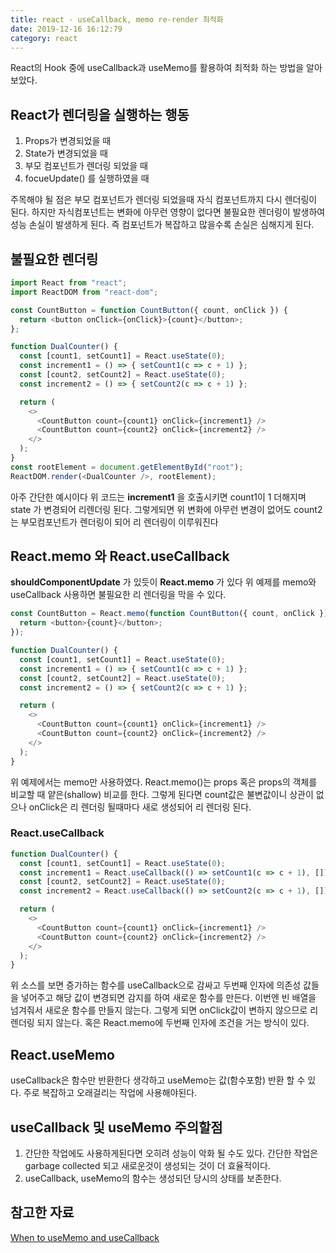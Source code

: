 ```yaml
---
title: react - useCallback, memo re-render 최적화
date: 2019-12-16 16:12:79
category: react
---
```


React의 Hook 중에 useCallback과 useMemo를 활용하여 최적화 하는 방법을 알아보았다.

## React가 렌더링을 실행하는 행동
1. Props가 변경되었을 때
2. State가 변경되었을 때
3. 부모 컴포넌트가 렌더링 되었을 때
4. focueUpdate() 를 실행하였을 때

주목해야 될 점은 부모 컴포넌트가 렌더링 되었을때 자식 컴포넌트까지 다시 렌더링이 된다. 하지만 자식컴포넌트는 변화에 아무런 영향이 없다면 불필요한 렌더링이 발생하여 성능 손실이 발생하게 된다. 즉 컴포넌트가 복잡하고 많을수록 손실은 심해지게 된다.

## 불필요한 렌더링
```javascript
import React from "react";
import ReactDOM from "react-dom";

const CountButton = function CountButton({ count, onClick }) {
  return <button onClick={onClick}>{count}</button>;
};

function DualCounter() {
  const [count1, setCount1] = React.useState(0);
  const increment1 = () => { setCount1(c => c + 1) };
  const [count2, setCount2] = React.useState(0);
  const increment2 = () => { setCount2(c => c + 1) };

  return (
    <>
      <CountButton count={count1} onClick={increment1} />
      <CountButton count={count2} onClick={increment2} />
    </>
  );
}
const rootElement = document.getElementById("root");
ReactDOM.render(<DualCounter />, rootElement);
```
아주 간단한 예시이다 위 코드는 **increment1** 을 호출시키면 count1이 1 더해지며 state 가 변경되어 리렌더링 된다.
그렇게되면 위 변화에 아무런 변경이 없어도 count2는 부모컴포넌트가 렌더링이 되어 리 렌더링이 이루워진다

## React.memo 와 React.useCallback
**shouldComponentUpdate** 가 있듯이 **React.memo** 가 있다 위 예제를 memo와 useCallback 사용하면 불필요한 리 렌더링을 막을 수 있다.
```javascript
const CountButton = React.memo(function CountButton({ count, onClick }) {
  return <button>{count}</button>;
});

function DualCounter() {
  const [count1, setCount1] = React.useState(0);
  const increment1 = () => { setCount1(c => c + 1) };
  const [count2, setCount2] = React.useState(0);
  const increment2 = () => { setCount2(c => c + 1) };

  return (
    <>
      <CountButton count={count1} onClick={increment1} />
      <CountButton count={count2} onClick={increment2} />
    </>
  );
}
```
위 예제에서는 memo만 사용하였다. React.memo()는 props 혹은 props의 객체를 비교할 때 얕은(shallow) 비교를 한다. 그렇게 된다면 count값은 불변값이니 상관이 없으나 onClick은 리 렌더링 될때마다 새로 생성되어 리 렌더링 된다.

### React.useCallback
```javascript
function DualCounter() {
  const [count1, setCount1] = React.useState(0);
  const increment1 = React.useCallback(() => setCount1(c => c + 1), []);;
  const [count2, setCount2] = React.useState(0);
  const increment2 = React.useCallback(() => setCount2(c => c + 1), []);;

  return (
    <>
      <CountButton count={count1} onClick={increment1} />
      <CountButton count={count2} onClick={increment2} />
    </>
  );
}
```
위 소스를 보면 증가하는 함수를 useCallback으로 감싸고 두번째 인자에 의존성 값들을 넣어주고 해당 값이 변경되면 감지를 하여 새로운 함수를 만든다. 이번엔 빈 배열을 넘겨줘서 새로운 함수를 만들지 않는다. 그렇게 되면 onClick값이 변하지 않으므로 리 렌더링 되지 않는다. 혹은 React.memo에 두번째 인자에 조건을 거는 방식이 있다.

## React.useMemo
useCallback은 함수만 반환한다 생각하고 useMemo는 값(함수포함) 반환 할 수 있다. 주로 복잡하고 오래걸리는 작업에 사용해야된다.

## useCallback 및 useMemo 주의할점
1. 간단한 작업에도 사용하게된다면 오히려 성능이 악화 될 수도 있다. 간단한 작업은 garbage collected 되고 새로운것이 생성되는 것이 더 효율적이다.
2. useCallback, useMemo의 함수는 생성되던 당시의 상태를 보존한다.

## 참고한 자료
[When to useMemo and useCallback](https://ideveloper2.dev/blog/2019-06-14--when-to-use-memo-and-use-callback/)